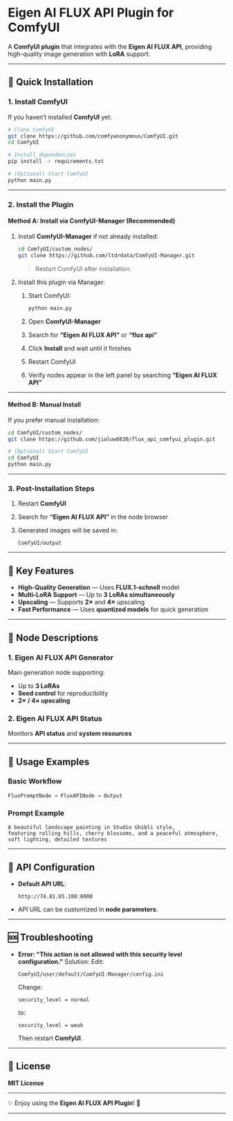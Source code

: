 # Eigen AI FLUX API Plugin for ComfyUI

A **ComfyUI plugin** that integrates with the **Eigen AI FLUX API**, providing high-quality image generation with **LoRA** support.

---

## 🚀 Quick Installation

### 1. Install ComfyUI

If you haven’t installed **ComfyUI** yet:

```bash
# Clone ComfyUI
git clone https://github.com/comfyanonymous/ComfyUI.git
cd ComfyUI

# Install dependencies
pip install -r requirements.txt

# (Optional) Start ComfyUI
python main.py
```

---

### 2. Install the Plugin

#### Method A: Install via ComfyUI-Manager (Recommended)

1. Install **ComfyUI-Manager** if not already installed:

   ```bash
   cd ComfyUI/custom_nodes/
   git clone https://github.com/ltdrdata/ComfyUI-Manager.git
   ```

   > Restart ComfyUI after installation.

2. Install this plugin via Manager:

   1. Start ComfyUI:

      ```bash
      python main.py
      ```
   2. Open **ComfyUI-Manager**
   3. Search for **“Eigen AI FLUX API”** or **“flux api”**
   4. Click **Install** and wait until it finishes
   5. Restart ComfyUI
   6. Verify nodes appear in the left panel by searching **“Eigen AI FLUX API”**

---

#### Method B: Manual Install

If you prefer manual installation:

```bash
cd ComfyUI/custom_nodes/
git clone https://github.com/jialuw0830/flux_api_comfyui_plugin.git

# (Optional) Start ComfyUI
cd ComfyUI
python main.py
```

---

### 3. Post-Installation Steps

1. Restart **ComfyUI**
2. Search for **“Eigen AI FLUX API”** in the node browser
3. Generated images will be saved in:

   ```
   ComfyUI/output
   ```

---

## 🎨 Key Features

* **High-Quality Generation** — Uses **FLUX.1-schnell** model
* **Multi-LoRA Support** — Up to **3 LoRAs simultaneously**
* **Upscaling** — Supports **2×** and **4×** upscaling
* **Fast Performance** — Uses **quantized models** for quick generation

---

## 🔧 Node Descriptions

### 1. Eigen AI FLUX API Generator

Main generation node supporting:

* Up to **3 LoRAs**
* **Seed control** for reproducibility
* **2× / 4× upscaling**

### 2. Eigen AI FLUX API Status

Monitors **API status** and **system resources**

---

## 📝 Usage Examples

### Basic Workflow

```
FluxPromptNode → FluxAPINode → Output
```

### Prompt Example

```
A beautiful landscape painting in Studio Ghibli style, 
featuring rolling hills, cherry blossoms, and a peaceful atmosphere, 
soft lighting, detailed textures
```

---

## 🔗 API Configuration

* **Default API URL**:

  ```
  http://74.81.65.108:8000
  ```
* API URL can be customized in **node parameters**.

---

## 🆘 Troubleshooting

* **Error: "This action is not allowed with this security level configuration."**
  Solution:
  Edit:

  ```
  ComfyUI/user/default/ComfyUI-Manager/config.ini
  ```

  Change:

  ```
  security_level = normal
  ```

  to:

  ```
  security_level = weak
  ```

  Then restart **ComfyUI**.

---

## 📄 License

**MIT License**

---

✨ Enjoy using the **Eigen AI FLUX API Plugin**! 🎨

---

